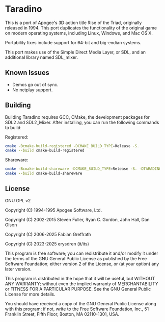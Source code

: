 
# Taradino

This is a port of Apogee's 3D action title Rise of the Triad, originally
released in 1994. This port duplicates the functionality of the original
game on modern operating systems, including Linux, Windows, and Mac OS X.

Portability fixes include support for 64-bit and big-endian systems.

This port makes use of the Simple Direct Media Layer, or SDL, and an additional
library named SDL_mixer.

## Known Issues

- Demos go out of sync.
- No netplay support.

## Building

Building Taradino requires GCC, CMake, the development packages for SDL2 and SDL2_Mixer.
After installing, you can run the following commands to build:

Registered:

```sh
cmake -Bcmake-build-registered -DCMAKE_BUILD_TYPE=Release -S.
cmake --build cmake-build-registered
```

Shareware:

```sh
cmake -Bcmake-build-shareware -DCMAKE_BUILD_TYPE=Release -S. -DTARADINO_SHAREWARE=ON -DTARADINO_SUFFIX=shareware
cmake --build cmake-build-shareware
```

## License

GNU GPL v2

Copyright (C) 1994-1995 Apogee Software, Ltd.

Copyright (C) 2002-2015 Steven Fuller, Ryan C. Gordon, John Hall, Dan Olson

Copyright (C) 2006-2025 Fabian Greffrath

Copyright (C) 2023-2025 erysdren (it/its)

This program is free software; you can redistribute it and/or
modify it under the terms of the GNU General Public License
as published by the Free Software Foundation; either version 2
of the License, or (at your option) any later version.

This program is distributed in the hope that it will be useful,
but WITHOUT ANY WARRANTY; without even the implied warranty of
MERCHANTABILITY or FITNESS FOR A PARTICULAR PURPOSE.  See the
GNU General Public License for more details.

You should have received a copy of the GNU General Public License
along with this program; if not, write to the Free Software
Foundation, Inc., 51 Franklin Street, Fifth Floor, Boston, MA  02110-1301, USA.
